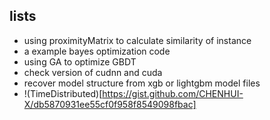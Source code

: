 ## lists
- using proximityMatrix to calculate similarity of instance
- a example bayes optimization code
- using GA to optimize GBDT
- check version of cudnn and cuda
- recover model structure from xgb or lightgbm model files
- !(TimeDistributed)[https://gist.github.com/CHENHUI-X/db5870931ee55cf0f958f8549098fbac]
